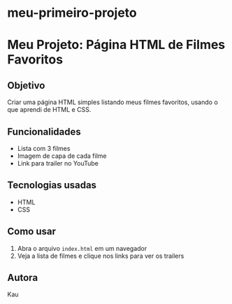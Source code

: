 # meu-primeiro-projeto
# Meu Projeto: Página HTML de Filmes Favoritos

## Objetivo
Criar uma página HTML simples listando meus filmes favoritos, usando o que aprendi de HTML e CSS.

## Funcionalidades
- Lista com 3 filmes
- Imagem de capa de cada filme
- Link para trailer no YouTube

## Tecnologias usadas
- HTML
- CSS

## Como usar
1. Abra o arquivo `index.html` em um navegador
2. Veja a lista de filmes e clique nos links para ver os trailers

## Autora
Kau 
